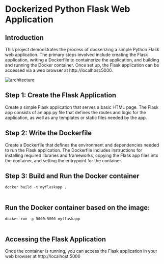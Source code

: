 # Dockerized Python Flask Web Application

## Introduction

This project demonstrates the process of dockerizing a simple Python Flask web application. The primary steps involved include creating the Flask application, writing a Dockerfile to containerize the application, and building and running the Docker container. Once set up, the Flask application can be accessed via a web browser at http://localhost:5000.


![architecture](https://github.com/DDanielcoding/Docker_project/assets/155651525/e8904606-fd2f-4596-93a6-c3571b9ceb46)


## Step 1: Create the Flask Application
Create a simple Flask application that serves a basic HTML page. The Flask app consists of an app.py file that defines the routes and logic for the application, as well as any templates or static files needed by the app.

## Step 2: Write the Dockerfile

Create a Dockerfile that defines the environment and dependencies needed to run the Flask application. The Dockerfile includes instructions for installing required libraries and frameworks, copying the Flask app files into the container, and setting the entrypoint for the container.

## Step 3: Build and Run the Docker container

<code>docker build -t myflaskapp .</code><br><br>

## Run the Docker container based on the image:
<code>docker run -p 5000:5000 myflaskapp</code><br><br>

## Accessing the Flask Application

Once the container is running, you can access the Flask application in your web browser at http://localhost:5000
